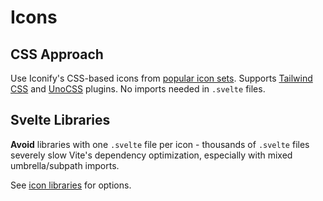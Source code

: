 # Icons

## CSS Approach
Use Iconify's CSS-based icons from [popular icon sets](https://icon-sets.iconify.design/). Supports [Tailwind CSS](https://iconify.design/docs/usage/css/tailwind/) and [UnoCSS](https://iconify.design/docs/usage/css/unocss/) plugins. No imports needed in `.svelte` files.

## Svelte Libraries
**Avoid** libraries with one `.svelte` file per icon - thousands of `.svelte` files severely slow Vite's dependency optimization, especially with mixed umbrella/subpath imports.

See [icon libraries](/packages#icons) for options.